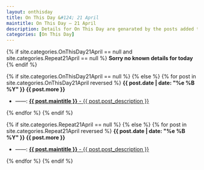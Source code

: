 ```yaml
---
layout: onthisday
title: On This Day &#124; 21 April
maintitle: On This Day — 21 April
description: Details for On This Day are genarated by the posts added to the website so the content is subject to changes/updates over time.
categories: [On This Day]
---
```


{% if site.categories.OnThisDay21April == null and site.categories.Repeat21April == null %}
<strong>Sorry no known details for today</strong>
{% endif %}

{% if site.categories.OnThisDay21April == null %}
{% else %}
{% for post in site.categories.OnThisDay21April reversed %}
<strong>{{ post.date | date: "%e %B %Y" }} {{ post.more }}</strong>
<ul>
<li> ——: <a href="{{ post.url }}"><strong>{{ post.maintitle }}</strong> - {{ post.post_description }}</a></li>
</ul>
{% endfor %}
{% endif %}

{% if site.categories.Repeat21April == null %}
{% else %}
{% for post in site.categories.Repeat21April reversed %}
<strong>{{ post.date | date: "%e %B %Y" }} {{ post.more }}</strong>
<ul>
<li> ——: <a href="{{ post.url }}"><strong>{{ post.maintitle }}</strong> - {{ post.post_description }}</a></li>
</ul>
{% endfor %}
{% endif %}
